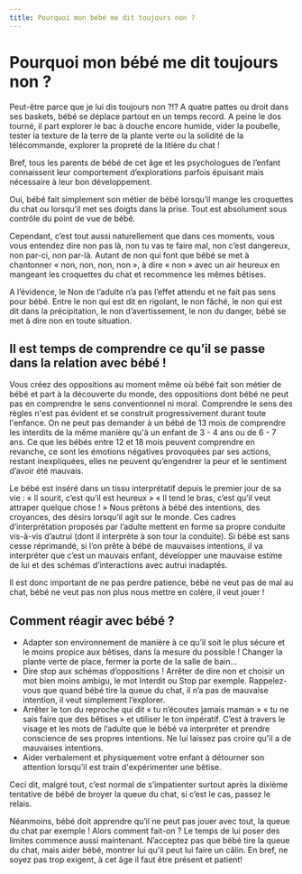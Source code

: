 ```yaml
---
title: Pourquoi mon bébé me dit toujours non ?
---
```


# Pourquoi mon bébé me dit toujours non ?

Peut-être parce que je lui dis toujours non ?!? A quatre pattes ou droit dans ses baskets, bébé se déplace partout en un temps record. A peine le dos tourné, il part explorer le bac à douche encore humide, vider la poubelle, tester la texture de la terre de la plante verte ou la solidité de la télécommande, explorer la propreté de la litière du chat !

Bref, tous les parents de bébé de cet âge et les psychologues de l’enfant connaissent leur comportement d’explorations parfois épuisant mais nécessaire à leur bon développement.

Oui, bébé fait simplement son métier de bébé lorsqu’il mange les croquettes du chat ou lorsqu’il met ses doigts dans la prise. Tout est absolument sous contrôle du point de vue de bébé.

Cependant, c’est tout aussi naturellement que dans ces moments, vous vous entendez dire non pas là, non tu vas te faire mal, non c’est dangereux, non par-ci, non par-là. Autant de non qui font que bébé se met à chantonner « non, non, non, non », à dire « non » avec un air heureux en mangeant les croquettes du chat et recommence les mêmes bêtises.

A l’évidence, le Non de l’adulte n’a pas l’effet attendu et ne fait pas sens pour bébé. Entre le non qui est dit en rigolant, le non fâché, le non qui est dit dans la précipitation, le non d’avertissement, le non du danger, bébé se met à dire non en toute situation.

## Il est temps de comprendre ce qu’il se passe dans la relation avec bébé !

Vous créez des oppositions au moment même où bébé fait son métier de bébé et part à la découverte du monde, des oppositions dont bébé ne peut pas en comprendre le sens conventionnel ni moral. Comprendre le sens des règles n'est pas évident et se construit progressivement durant toute l'enfance. On ne peut pas demander à un bébé de 13 mois de comprendre les interdits de la même manière qu'à un enfant de 3 - 4 ans ou de 6 - 7 ans. Ce que les bébés entre 12 et 18 mois peuvent comprendre en revanche, ce sont les émotions négatives provoquées par ses actions, restant inexpliquées, elles ne peuvent qu’engendrer la peur et le sentiment d’avoir été mauvais.

Le bébé est inséré dans un tissu interprétatif depuis le premier jour de sa vie : « Il sourit, c’est qu’il est heureux » « Il tend le bras, c’est qu’il veut attraper quelque chose ! » Nous prêtons à bébé des intentions, des croyances, des désirs lorsqu’il agit sur le monde. Ces cadres d’interprétation proposés par l’adulte mettent en forme sa propre conduite vis-à-vis d’autrui (dont il interprète à son tour la conduite). Si bébé est sans cesse réprimandé, si l’on prête à bébé de mauvaises intentions, il va interpréter que c’est un mauvais enfant, développer une mauvaise estime de lui et des schémas d’interactions avec autrui inadaptés.

Il est donc important de ne pas perdre patience, bébé ne veut pas de mal au chat, bébé ne veut pas non plus nous mettre en colère, il veut jouer !

## Comment réagir avec bébé ?

- Adapter son environnement de manière à ce qu’il soit le plus sécure et le moins propice aux bêtises, dans la mesure du possible ! Changer la plante verte de place, fermer la porte de la salle de bain…
- Dire stop aux schémas d’oppositions ! Arrêter de dire non et choisir un mot bien moins ambigu, le mot Interdit ou Stop par exemple. Rappelez-vous que quand bébé tire la queue du chat, il n’a pas de mauvaise intention, il veut simplement l’explorer.
- Arrêter le ton du reproche qui dit « tu n’écoutes jamais maman » « tu ne sais faire que des bêtises » et utiliser le ton impératif. C’est à travers le visage et les mots de l’adulte que le bébé va interpréter et prendre conscience de ses propres intentions. Ne lui laissez pas croire qu'il a de mauvaises intentions.
- Aider verbalement et physiquement votre enfant à détourner son attention lorsqu’il est train d'expérimenter une bêtise.

Ceci dit, malgré tout, c’est normal de s’impatienter surtout après la dixième tentative de bébé de broyer la queue du chat, si c’est le cas, passez le relais.

Néanmoins, bébé doit apprendre qu’il ne peut pas jouer avec tout, la queue du chat par exemple ! Alors comment fait-on ? Le temps de lui poser des limites commence aussi maintenant. N’acceptez pas que bébé tire la queue du chat, mais aider bébé, montrer lui qu'il peut lui faire un câlin. En bref, ne soyez pas trop exigent, à cet âge il faut être présent et patient!